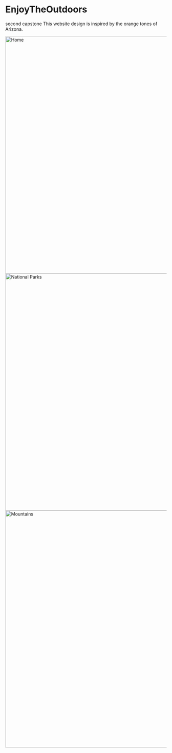 # EnjoyTheOutdoors
 second capstone
This website design is inspired by the orange tones of Arizona.
  <p>
     <img src="/images/screenshot3.jpeg" alt="Home" width="738">
<img src="/images/screenshot2.jpeg" alt="National Parks" width="738">
 <img src="/images/screenshot.jpeg" alt="Mountains" width="738">
  

